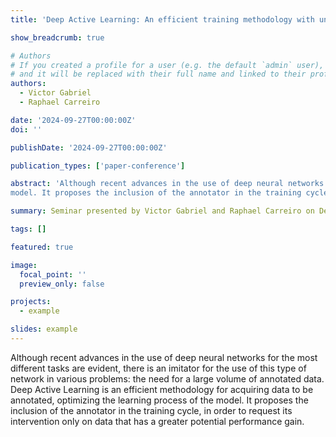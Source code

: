 ```yaml
---
title: 'Deep Active Learning: An efficient training methodology with unlabeled data'

show_breadcrumb: true

# Authors
# If you created a profile for a user (e.g. the default `admin` user), write the username (folder name) here
# and it will be replaced with their full name and linked to their profile.
authors:
  - Victor Gabriel
  - Raphael Carreiro

date: '2024-09-27T00:00:00Z'
doi: ''

publishDate: '2024-09-27T00:00:00Z'

publication_types: ['paper-conference']

abstract: 'Although recent advances in the use of deep neural networks for the most different tasks are evident, there is an imitator for the use of this type of network in various problems: the need for a large volume of annotated data. Deep Active Learning is an efficient methodology for acquiring data to be annotated, optimizing the learning process of the
model. It proposes the inclusion of the annotator in the training cycle, in order to request its intervention only on data that has a greater potential performance gain.'

summary: Seminar presented by Victor Gabriel and Raphael Carreiro on Deep Active Learning (27/09/2024 at 10 AM).

tags: []

featured: true

image:
  focal_point: ''
  preview_only: false

projects:
  - example

slides: example
---
```


<p>Although recent advances in the use of deep neural networks for the most different tasks are evident, there is an imitator for the use of this type of network in various problems: the need for a large volume of annotated data. Deep Active Learning is an efficient methodology for acquiring data to be annotated, optimizing the learning process of the
model. It proposes the inclusion of the annotator in the training cycle, in order to request its intervention only on data that has a greater potential performance gain.</p>